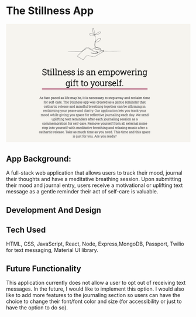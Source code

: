 # The Stillness App

![Stillness](stillness.png)

## App Background: 
A full-stack web application that allows users to track their mood, journal their thoughts and have a meditative breathing session. Upon submitting their mood and journal entry, users receive a motivational or uplifting text message as a gentle reminder their act of self-care is valuable.


## Development And Design
## Tech Used
HTML, CSS, JavaScript, React, Node, Express,MongoDB, Passport,  Twilio for text messaging, Material UI library.

## Future Functionality
This application currently does not allow a user to opt out of receiving text messages. In the future, I would like to implement this option. I would also like to add more features to the journaling section so users can have the choice to change their font/font color and size (for accessibility or just to have the option to do so). 
